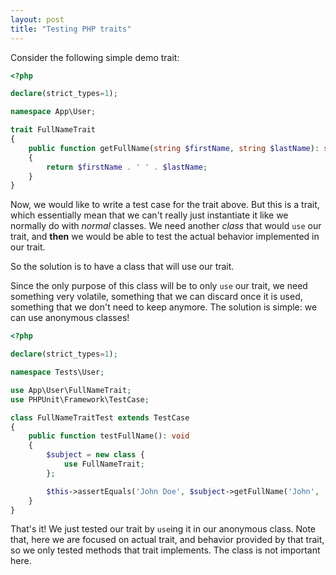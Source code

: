 ```yaml
---
layout: post
title: "Testing PHP traits"
---
```


Consider the following simple demo trait:

```php
<?php

declare(strict_types=1);

namespace App\User;

trait FullNameTrait
{
    public function getFullName(string $firstName, string $lastName): string
    {
        return $firstName . ' ' . $lastName;
    }
}
```

Now, we would like to write a test case for the trait above. But this is a trait, which essentially mean that we can't really
just instantiate it like we normally do with _normal_ classes. We need another _class_ that would `use` our trait,
and **then** we would be able to test the actual behavior implemented in our trait.

So the solution is to have a class that will use our trait.

Since the only purpose of this class will be to only `use` our trait, we need something very volatile, something that
we can discard once it is used, something that we don't need to keep anymore. The solution is simple: we can use anonymous classes!


```php
<?php

declare(strict_types=1);

namespace Tests\User;

use App\User\FullNameTrait;
use PHPUnit\Framework\TestCase;

class FullNameTraitTest extends TestCase
{
    public function testFullName(): void
    {
        $subject = new class {
            use FullNameTrait;
        };

        $this->assertEquals('John Doe', $subject->getFullName('John', 'Doe'));
    }
}
```

That's it! We just tested our trait by `use`ing it in our anonymous class. Note that, here we are focused on actual trait,
and behavior provided by that trait, so we only tested methods that trait implements. The class is not important here.
